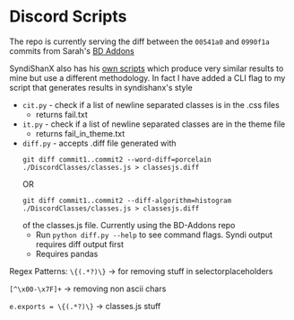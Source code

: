 # Discord Scripts
The repo is currently serving the diff between the `00541a0` and `0990f1a` commits from Sarah's [BD Addons](https://github.com/ItMeSarah/BD-Addons/commits/main/DiscordClasses/classes.js)

SyndiShanX also has his [own scripts](https://github.com/SyndiShanX/Update-Classes) which produce very similar results to mine but use a different methodology. In fact I have added a CLI flag to my script that generates results in syndishanx's style

- `cit.py` - check if a list of newline separated classes is in the .css files
    - returns fail.txt
- `it.py` - check if a list of newline separated classes are in the theme file 
    - returns fail_in_theme.txt
- `diff.py` - accepts .diff file generated with 
    ```git
    git diff commit1..commit2 --word-diff=porcelain ./DiscordClasses/classes.js > classesjs.diff
    ``` 
    OR 
    ```git
    git diff commit1..commit2 --diff-algorithm=histogram ./DiscordClasses/classes.js > classesjs.diff 
    ```
    of the classes.js file. Currently using the BD-Addons repo
    - Run `python diff.py --help` to see command flags. Syndi output requires diff output first
    - Requires pandas

Regex Patterns:
`\{(.*?)\}` -> for removing stuff in selectorplaceholders

`[^\x00-\x7F]+` -> removing non ascii chars

`e.exports = \{(.*?)\}` -> classes.js stuff
